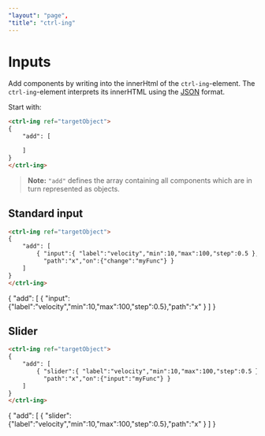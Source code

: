 ```yaml
---
"layout": "page",
"title": "ctrl-ing"
---
```


# Inputs

Add components by writing into the innerHtml of the `ctrl-ing`-element. The `ctrl-ing`-element interprets its innerHTML using the [JSON](https://developer.mozilla.org/en-US/docs/Web/JavaScript/Reference/Global_Objects/JSON) format.

Start with:

```HTML
<ctrl-ing ref="targetObject">
{
    "add": [

    ]
}
</ctrl-ing>
```

> **Note:** `"add"` defines the array containing all components which are in turn represented as objects.

## Standard input

<script>var targetObject = { x:10 }</script>

```HTML
<ctrl-ing ref="targetObject">
{
    "add": [
        { "input":{ "label":"velocity","min":10,"max":100,"step":0.5 },
          "path":"x","on":{"change":"myFunc"} }
    ]
}
</ctrl-ing>
```

<ctrl-ing ref="targetObject" xOffset=20 yOffset=-15>
{
    "add": [ { "input":{"label":"velocity","min":10,"max":100,"step":0.5},"path":"x" } ]
}
</ctrl-ing>

## Slider

<script>var targetObject = { x:10 }</script>

```HTML
<ctrl-ing ref="targetObject">
{
    "add": [
        { "slider":{ "label":"velocity","min":10,"max":100,"step":0.5 },
          "path":"x","on":{"input":"myFunc"} }
    ]
}
</ctrl-ing>
```

<ctrl-ing ref="targetObject" xOffset=20 yOffset=-15>
{
    "add": [ { "slider":{"label":"velocity","min":10,"max":100,"step":0.5},"path":"x" } ]
}
</ctrl-ing>
